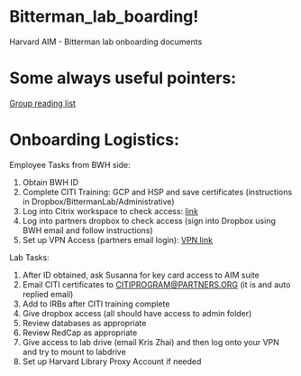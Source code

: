 # Bitterman_lab_boarding!
Harvard AIM - Bitterman lab onboarding documents

# Some always useful pointers:
[Group reading list](https://github.com/shan23chen/paper-reading)


# Onboarding Logistics:
Employee Tasks from BWH side:
1. Obtain BWH ID
2. Complete CITI Training: GCP and HSP and save certificates (instructions in Dropbox/BittermanLab/Administrative)
3. Log into Citrix workspace to check access: [link](https://workspace.partners.org/Citrix/UniversalWeb/)
4. Log into partners dropbox to check access (sign into Dropbox using BWH 
email and follow instructions)
5. Set up VPN Access (partners email login): [VPN link](https://pulse.massgeneralbrigham.org/resources_training/remote_work_toolkit/vpn)

Lab Tasks:
1. After ID obtained, ask Susanna for key card access to AIM suite
2. Email CITI certificates to CITIPROGRAM@PARTNERS.ORG (it is and auto replied email)
3. Add to IRBs after CITI training complete
4. Give dropbox access (all should have access to admin folder)
5. Review databases as appropriate
6. Review RedCap as appropriate
7. Give access to lab drive (email Kris Zhai) and then log onto your VPN and try to mount to labdrive
8. Set up Harvard Library Proxy Account if needed
